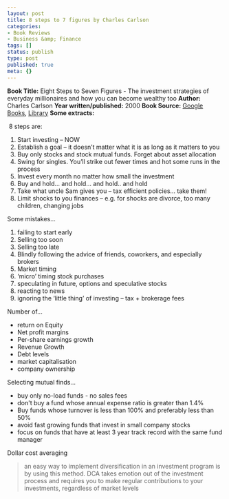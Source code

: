 ```yaml
---
layout: post
title: 8 steps to 7 figures by Charles Carlson
categories:
- Book Reviews
- Business &amp; Finance
tags: []
status: publish
type: post
published: true
meta: {}
---
```

<strong>Book Title:</strong> Eight Steps to Seven Figures - The investment strategies of everyday millionaires and how you can become wealthy too
<strong>Author:</strong> Charles Carlson
<strong>Year written/published:</strong> 2000
<strong>Book Source:</strong> <a href="http://books.google.com/books?id=lEMLAAAACAAJ&amp;dq=eight+steps+to+seven+figures">Google Books</a>, <a href="http://vistaweb.nlb.gov.sg/cgi-bin/cw_cgi?fullRecord+13647+3002+9679972+2+15">Library</a>
<strong>Some extracts:</strong>

 8 steps are:
<ol>
	<li>Start investing – NOW</li>
	<li>Establish a goal – it doesn’t matter what it is as long as it matters to you</li>
	<li>Buy only stocks and stock mutual funds. Forget about asset allocation</li>
	<li>Swing for singles. You’ll strike out fewer times and hot some runs in the process</li>
	<li>Invest every month no matter how small the investment</li>
	<li>Buy and hold… and hold… and hold.. and hold</li>
	<li>Take what uncle Sam gives you – tax efficient policies… take them!</li>
	<li>Limit shocks to you finances – e.g. for shocks are divorce, too many children, changing jobs</li>
</ol>
Some mistakes…
<ol>
	<li>failing to start early</li>
	<li>Selling too soon</li>
	<li>Selling too late</li>
	<li>Blindly following the advice of friends, coworkers, and especially brokers</li>
	<li>Market timing</li>
	<li>‘micro’ timing stock purchases</li>
	<li>speculating in future, options and speculative stocks</li>
	<li>reacting to news</li>
	<li>ignoring the ‘little thing’ of investing – tax + brokerage fees</li>
</ol>
Number of...
<ul>
	<li>return on Equity</li>
	<li>Net profit margins</li>
	<li>Per-share earnings growth</li>
	<li>Revenue Growth</li>
	<li>Debt levels</li>
	<li>market capitalisation</li>
	<li>company ownership</li>
</ul>
Selecting mutual finds...
<ul>
	<li>buy only no-load funds - no sales fees</li>
	<li>don't buy a fund whose annual expense ratio is greater than 1.4%</li>
	<li>Buy funds whose turnover is less than 100% and preferably less than 50%</li>
	<li>avoid fast growing funds that invest in small company stocks</li>
	<li>focus on funds that have at least 3 year track record with the same fund manager</li>
</ul>
Dollar cost averaging
<blockquote>an easy way to implement diversification in an investment program is by using this method. DCA takes emotion out of the investment process and requires you to make regular contributions to your investments, regardless of market levels</blockquote>
